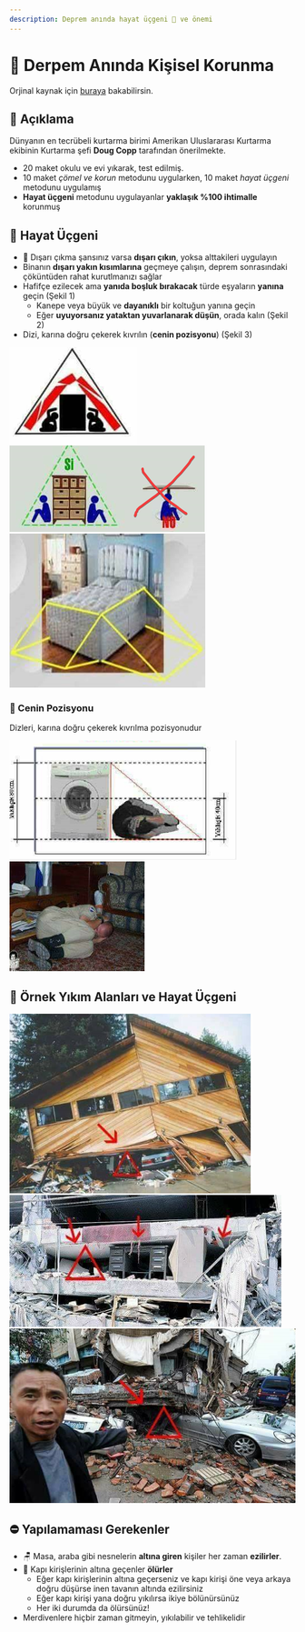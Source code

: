 ```yaml
---
description: Deprem anında hayat üçgeni 📐 ve önemi
---
```


# 💒 Derpem Anında Kişisel Korunma

Orjinal kaynak için [buraya](http://ogretmenlerdiyari.com/deprem-aninda-hayat-ucgeni-ve-onemi) bakabilirsin.

## 🗽 Açıklama

Dünyanın en tecrübeli kurtarma birimi Amerikan Uluslararası
Kurtarma ekibinin Kurtarma şefi **Doug Copp** tarafından önerilmekte.

- 20 maket okulu ve evi yıkarak, test edilmiş.
- 10 maket _çömel ve korun_ metodunu uygularken, 10 maket _hayat üçgeni_ metodunu uygulamış
- **Hayat üçgeni** metodunu uygulayanlar **yaklaşık %100 ihtimalle** korunmuş

## 📐 Hayat Üçgeni

- 🏃‍ Dışarı çıkma şansınız varsa **dışarı çıkın**, yoksa alttakileri uygulayın
- Binanın **dışarı yakın kısımlarına** geçmeye çalışın, deprem sonrasındaki çöküntüden rahat kurutlmanızı sağlar
- Hafifçe ezilecek ama **yanıda boşluk bırakacak** türde eşyaların **yanına** geçin (Şekil 1)
  - Kanepe veya büyük ve **dayanıklı** bir koltuğun yanına geçin
  - Eğer **uyuyorsanız yataktan yuvarlanarak düşün**, orada kalın (Şekil 2)
- Dizi, karına doğru çekerek kıvrılın (**cenin pozisyonu**) (Şekil 3)


![](../res/life_triangle_2.png)
![](../res/life_triangle_5.png)
![](../res/life_triangle_4.png)

### 🙍‍ Cenin Pozisyonu

Dizleri, karına doğru çekerek kıvrılma pozisyonudur

![](../res/cenin_2.png)
![](../res/life_triange_1.png)

## 🧱 Örnek Yıkım Alanları ve Hayat Üçgeni

![](../res/life_triangle_3.png)
![](../res/deprem_örneği.png)
![](../res/deprem_örneği_2.png)

## ⛔ Yapılamaması Gerekenler

- 🪑 Masa, araba gibi nesnelerin **altına giren** kişiler
her zaman **ezilirler**. 
- 🚪 Kapı kirişlerinin altına geçenler **ölürler**
  - Eğer kapı kirişlerinin altına
geçerseniz ve kapı kirişi öne veya arkaya doğru düşürse inen tavanın altında
ezilirsiniz
  - Eğer kapı kirişi yana doğru yıkılırsa ikiye bölünürsünüz
  - Her iki
durumda da ölürsünüz!
- Merdivenlere hiçbir zaman gitmeyin, yıkılabilir ve tehlikelidir

